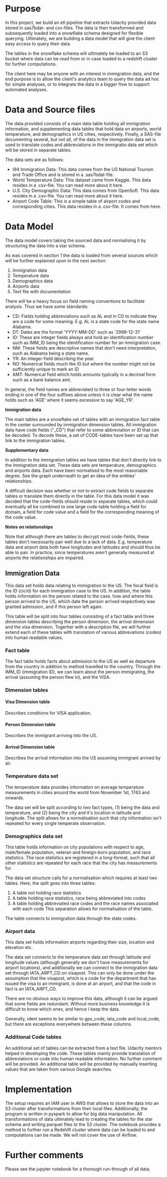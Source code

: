 # Purpose
In this project, we build an etl pipeline that extracts Udacity provided data stored in sas7bdat- and csv-files. The data is then transformed and subsequently loaded into a snowflake schema designed for flexible querying. Ultimately, we are building a data model that will give the client easy access to query their data. 

The tables in the snowflake schema will ultimately be loaded to an S3 bucket where data can be read from or in case loaded to a redshift cluster for further computations.

The client here may be anyone with an interest in immigration data, and the end purpose is to allow the client's analytics team to query the data ad hoc for simple analyses, or to integrate the data in a bigger flow to support automated analyses.

# Data and Source files
The data provided consists of a main data table holding all immigration information, and supplementing data tables that hold data on airports, world temperature, and demographics in US cities, respectively. Finally, a SAS-file documenting several, but not all, of the data in the immigration data set is used to translate codes and abbreviations in the immigratio data set which will be stored in separate tables.

The data sets are as follows:

- I94 Immigration Data: This data comes from the US National Tourism and Trade Office and is stored in a .sas7bdat-file.
- World Temperature Data: This dataset came from Kaggle. This data resides in a .csv-file. You can read more about it here.
- U.S. City Demographic Data: This data comes from OpenSoft. This data resides in a .csv-file. You can read more about it here.
- Airport Code Table: This is a simple table of airport codes and corresponding cities. This data resides in a .csv-file. It comes from here.

# Data Model

The data model covers taking the sourced data and normalising it by structuring the data into a star schema. 

As was covered in section 1 the data is loaded from several sources which will be further explained upon in the next section:
1. Immigration data
2. Temperature data
3. Demographics data
4. Airports data
5. Text file with documentation

There will be a heavy focus on field naming conventions to facilitate analysis. Thus we have some standards:
- CD: Fields holding abbreviations such as AL end in CD to indicate they are a code for some meaning. E.g. AL is a state code for the state name Alabama.
- DT: Dates are the format 'YYYY-MM-DD' such as '2999-12-31'
- ID: These are integer fields always and hold an identification number such as IMM_ID being the identification number for an immigration case.
- NM: These fields are descriptive names that don't need interpretation, such as Alabama being a state name.
- YR: An integer-field describing the year.
- NO: Numerical fields much like ID but where the number might not be sufficiently unique to mark an ID
- AMT: Numerical field which holds amounts typically in a decimal form such as a bank balance amt.

In general, the field names are abbreviated to three or four-letter words ending in one of the four suffixes above unless it is clear what the name holds such as 'AGE' where it seems excessive to say 'AGE_YR'.

**Immigration data**

The main tables are a snowflake set of tables with an immigration fact table in the center surrounded by immigration dimension tables. All immigration data have code fields ("\_CD") that refer to some abbreviation or ID that can be decoded. To decode these, a set of CODE-tables have been set up that link to the immigration tables.

**Supplementary data**

In addition to the immigration tables we have tables that don't directly link to the Immigration data set. These data sets are temperature, demographics and airports data. Each have been normalised to the most reasonable degree. See the graph underneath to get an idea of the entities' relationships.

A difficult decision was whether or not to extract code fields to separate tables or translate them directly in the table. For this data model it was decided that the code-fields should reside in separate tables, which could eventually all be combined to one large code-table holding a field for domain, a field for code value and a field for the corresponding meaning of the code value.

**Notes on relationships**

Note that although there are tables to decrypt most code-fields, these tables don't necessarily pair well due to a lack of data. E.g. temperature data and airport data both have longitudes and latitudes and should thus be able to pair. In practice, since temperatures aren't generally measured at airports the relationships are impaired.

## Immigration Data
This data set holds data relating to immigration to the US. The focal field is the ID (cicid) for each immigration case to the US. In addition, the table holds information on the person related to the case, how and where this person arrived to the US, which date the person arrived respectively was granted admission, and if this person left again.

This table will be split into four tables consisting of a fact table and three dimension tables describing the person dimension, the arrival dimension and the visa dimension. Togerher with a description file, we will further extend each of these tables with translation of various abbrevations (codes) into human readable values.

### Fact table
The fact table holds facts about admission to the US as well as departure from the country in addition to method travelled to the country. Through the IMM_ID (immigration ID), we can learn about the person immigrating, the arrival (assuming the person flew in), and the VISA.

### Dimension tables

#### Visa Dimension table
Describes conditions for VISA application.

#### Person Dimension table
Describes the immigrant arriving into the US.

#### Arrival Dimension table
Describes the arrival information into the US assuming immigrant arrived by air.

### Temperature data set
The temperature data provides information on average temperature measurements in cities around the world from November 1st, 1743 and onwards. 

The data set will be split according to two fact types, (1) being the data and temperature, and (2) being the city and it's location in latitude and longitude. The split allows for a normalisation such that city information isn't repeated for every single temperate observation.

### Demographics data set
This table holds information on city populations with respect to age, male/female population, veteran and foreign-born population, and race statistics. The race statistics are registered in a long-format, such that all other statistics are repeated for each race that the city has measurements for. 

The data set structure calls for a normalisation which requires at least two tables. Here, the split goes into three tables:
1. A table not holding race statistics
2. A table holding race statistics, race being abbreviated into codes
3. A table holding abbreviated race codes and the race names associated with each code
This separation allows for normalisation of the table.

The table connects to immigration data through the state codes.

### Airport data
This data set holds information airports regarding their size, location and elevation etc.

The data set connects to the temperature data set through latitude and longitude values (although generally we don't have measurements for airport locations), and additionally we can connect to the immigration data set through IATA_ARPT_CD on visapost. This can only be done under the assumption that the visapost, which is a code for the department that has issued the visa to an immigrant, is done at an airport, and that the code in fact is an IATA_ARPT_CD.

There are no obvious ways to improve this data, although it can be argued that some fields are redundant. Without more business knowledge it is difficult to know which ones, and hence I keep the data.

Generally, ident seems to be similar to gps_code, iata_code and local_code, but there are exceptions everywhere between these columns.

### Additional Code tables
An additional set of tables can be extracted from a text file. Udacity mentors helped in developing the code. These tables mainly provide translation of abbreviations or code into human readable information. No further comment will be provided. An additional table will be provided by manually inserting values that are taken from various Google searches.

# Implementation
The setup requires an IAM user in AWS that allows to store the data into an S3 cluster after transformations from their local files. Additionally, the program is written in pyspark to allow for big data manipulation. All transformations of data ultimately lead to creating the tables for the star schema and writing parquet files to the S3 cluster. The notebook provides a method to further run a Redshift cluster where data can be loaded to and computations can be made. We will not cover the use of Airflow.

# Further comments
Please see the jupyter notebook for a thorough run-through of all data.

